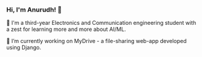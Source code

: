 ### Hi, I'm Anurudh! 👋
🌱 I'm a third-year Electronics and Communication engineering student with a zest for learning more and more about AI/ML.

🔭 I’m currently working on MyDrive - a file-sharing web-app developed using Django.


<!--
**AnurudhSingh/AnurudhSingh** is a ✨ _special_ ✨ repository because its `README.md` (this file) appears on your GitHub profile.

Here are some ideas to get you started:

- 🔭 I’m currently working on MyDrive
- 
- 👯 I’m looking to collaborate on ...
- 🤔 I’m looking for help with ...
- 💬 Ask me about ...
- 📫 How to reach me: ...
- 😄 Pronouns: He/Him
- ⚡ Fun fact: 
-->
